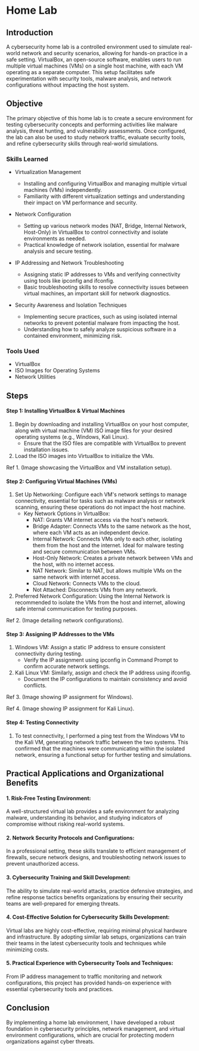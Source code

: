 # Home Lab

## Introduction

A cybersecurity home lab is a controlled environment used to simulate real-world network and security scenarios, allowing for hands-on practice in a safe setting. VirtualBox, an open-source software, enables users to run multiple virtual machines (VMs) on a single host machine, with each VM operating as a separate computer. This setup facilitates safe experimentation with security tools, malware analysis, and network configurations without impacting the host system.

## Objective

The primary objective of this home lab is to create a secure environment for testing cybersecurity concepts and performing activities like malware analysis, threat hunting, and vulnerability assessments. Once configured, the lab can also be used to study network traffic, evaluate security tools, and refine cybersecurity skills through real-world simulations.

### Skills Learned

- Virtualization Management
    - Installing and configuring VirtualBox and managing multiple virtual machines (VMs) independently.
    - Familiarity with different virtualization settings and understanding their impact on VM performance and security.

- Network Configuration
    - Setting up various network modes (NAT, Bridge, Internal Network, Host-Only) in VirtualBox to control connectivity and isolate environments as needed.
    - Practical knowledge of network isolation, essential for malware analysis and secure testing.

- IP Addressing and Network Troubleshooting
    - Assigning static IP addresses to VMs and verifying connectivity using tools like ipconfig and ifconfig.
    - Basic troubleshooting skills to resolve connectivity issues between virtual machines, an important skill for network diagnostics.

- Security Awareness and Isolation Techniques
    - Implementing secure practices, such as using isolated internal networks to prevent potential malware from impacting the host.
    - Understanding how to safely analyze suspicious software in a contained environment, minimizing risk.

### Tools Used

- VirtualBox
- ISO Images for Operating Systems
- Network Utilities

## Steps

#### Step 1: Installing VirtualBox & Virtual Machines

1. Begin by downloading and installing VirtualBox on your host computer, along with virtual machine (VM) ISO image files for your desired operating systems (e.g., Windows, Kali Linux).
    - Ensure that the ISO files are compatible with VirtualBox to prevent installation issues.
2. Load the ISO images into VirtualBox to initialize the VMs.

Ref 1. (Image showcasing the VirtualBox and VM installation setup).



#### Step 2: Configuring Virtual Machines (VMs)

1. Set Up Networking: Configure each VM's network settings to manage connectivity, essential for tasks such as malware analysis or network scanning, ensuring these operations do not impact the host machine.
    - Key Network Options in VirtualBox:
        - NAT: Grants VM internet access via the host's network.
        - Bridge Adapter: Connects VMs to the same network as the host, where each VM acts as an independent device.
        - Internal Network: Connects VMs only to each other, isolating them from the host and the internet. Ideal for malware testing and secure communication between VMs.
        - Host-Only Network: Creates a private network between VMs and the host, with no internet access.
        - NAT Network: Similar to NAT, but allows multiple VMs on the same network with internet access.
        - Cloud Network: Connects VMs to the cloud.
        - Not Attached: Disconnects VMs from any network.
2. Preferred Network Configuration: Using the Internal Network is recommended to isolate the VMs from the host and internet, allowing safe internal communication for testing purposes.

Ref 2. (Image detailing network configurations).


#### Step 3: Assigning IP Addresses to the VMs

1. Windows VM: Assign a static IP address to ensure consistent connectivity during testing.
    - Verify the IP assignment using ipconfig in Command Prompt to confirm accurate network settings.
2. Kali Linux VM: Similarly, assign and check the IP address using ifconfig.
    - Document the IP configurations to maintain consistency and avoid conflicts.

Ref 3. (Image showing IP assignment for Windows).

Ref 4. (Image showing IP assignment for Kali Linux).


#### Step 4: Testing Connectivity

1. To test connectivity, I performed a ping test from the Windows VM to the Kali VM, generating network traffic between the two systems. This confirmed that the machines were communicating within the isolated network, ensuring a functional setup for further testing and simulations.

## Practical Applications and Organizational Benefits

#### 1. Risk-Free Testing Environment:

A well-structured virtual lab provides a safe environment for analyzing malware, understanding its behavior, and studying indicators of compromise without risking real-world systems. 

#### 2. Network Security Protocols and Configurations:

In a professional setting, these skills translate to efficient management of firewalls, secure network designs, and troubleshooting network issues to prevent unauthorized access.

#### 3. Cybersecurity Training and Skill Development:

The ability to simulate real-world attacks, practice defensive strategies, and refine response tactics benefits organizations by ensuring their security teams are well-prepared for emerging threats.

#### 4. Cost-Effective Solution for Cybersecurity Skills Development:

Virtual labs are highly cost-effective, requiring minimal physical hardware and infrastructure. By adopting similar lab setups, organizations can train their teams in the latest cybersecurity tools and techniques while minimizing costs.

#### 5. Practical Experience with Cybersecurity Tools and Techniques:
From IP address management to traffic monitoring and network configurations, this project has provided hands-on experience with essential cybersecurity tools and practices.

## Conclusion 
By implementing a home lab environment, I have developed a robust foundation in cybersecurity principles, network management, and virtual environment configurations, which are crucial for protecting modern organizations against cyber threats.